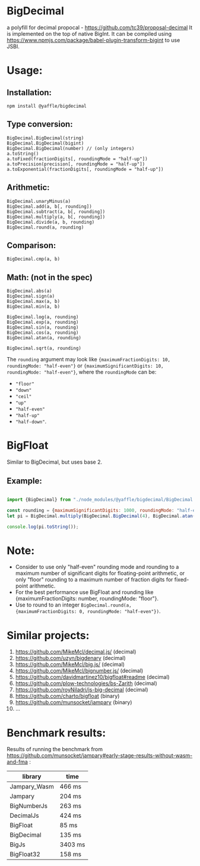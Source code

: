 # BigDecimal
a polyfill for decimal propocal - https://github.com/tc39/proposal-decimal
It is implemented on the top of native BigInt.
It can be compiled using https://www.npmjs.com/package/babel-plugin-transform-bigint to use JSBI.

# Usage:

## Installation:
`npm install @yaffle/bigdecimal`

## Type conversion:

    BigDecimal.BigDecimal(string)
    BigDecimal.BigDecimal(bigint)
    BigDecimal.BigDecimal(number) // (only integers)
    a.toString()
    a.toFixed(fractionDigits[, roundingMode = "half-up"])
    a.toPrecision(precision[, roundingMode = "half-up"])
    a.toExponential(fractionDigits[, roundingMode = "half-up"])


## Arithmetic:

    BigDecimal.unaryMinus(a)
    BigDecimal.add(a, b[, rounding])
    BigDecimal.subtract(a, b[, rounding])
    BigDecimal.multiply(a, b[, rounding])
    BigDecimal.divide(a, b, rounding)
    BigDecimal.round(a, rounding)

## Comparison:

    BigDecimal.cmp(a, b)

## Math: (not in the spec)

    BigDecimal.abs(a)
    BigDecimal.sign(a)
    BigDecimal.max(a, b)
    BigDecimal.min(a, b)

    BigDecimal.log(a, rounding)
    BigDecimal.exp(a, rounding)
    BigDecimal.sin(a, rounding)
    BigDecimal.cos(a, rounding)
    BigDecimal.atan(a, rounding)

    BigDecimal.sqrt(a, rounding)

The `rounding` argument may look like `{maximumFractionDigits: 10, roundingMode: "half-even"}` or `{maximumSignificantDigits: 10, roundingMode: "half-even"}`,
where the `roundingMode` can be:
 * `"floor"`
 * `"down"`
 * `"ceil"`
 * `"up"`
 * `"half-even"`
 * `"half-up"`
 * `"half-down"`.

# BigFloat
Similar to BigDecimal, but uses base 2.

## Example:
```javascript

import {BigDecimal} from "./node_modules/@yaffle/bigdecimal/BigDecimal.js";

const rounding = {maximumSignificantDigits: 1000, roundingMode: "half-even"};
let pi = BigDecimal.multiply(BigDecimal.BigDecimal(4), BigDecimal.atan(BigDecimal.BigDecimal(1), rounding));

console.log(pi.toString());

```

# Note:
* Consider to use only "half-even" rounding mode and rounding to a maximum number of significant digits for floating-point arithmetic,
  or only "floor" rounding to a maximum number of fraction digits for fixed-point arithmetic.
* For the best performance use BigFloat and rounding like {maximumFractionDigits: number, roundingMode: "floor"}.
* Use to round to an integer `BigDecimal.round(a, {maximumFractionDigits: 0, roundingMode: "half-even"})`.


# Similar projects:
1. https://github.com/MikeMcl/decimal.js/ (decimal)
2. https://github.com/uzyn/bigdenary (decimal)
3. https://github.com/MikeMcl/big.js/ (decimal)
4. https://github.com/MikeMcl/bignumber.js/ (decimal)
5. https://github.com/davidmartinez10/bigfloat#readme (decimal)
6. https://github.com/plow-technologies/bs-Zarith (decimal)
7. https://github.com/royNiladri/js-big-decimal (decimal)
8. https://github.com/charto/bigfloat (binary)
9. https://github.com/munsocket/jampary (binary)
10. ...

# Benchmark results:

Results of running the benchmark from https://github.com/munsocket/jampary#early-stage-results-without-wasm-and-fma :

| library      | time    |
|--------------|---------|
| Jampary_Wasm | 466 ms  |
| Jampary      | 204 ms  |
| BigNumberJs  | 263 ms  |
| DecimalJs    | 424 ms  |
| BigFloat     | 85 ms   |
| BigDecimal   | 135 ms  |
| BigJs        | 3403 ms |
| BigFloat32   | 158 ms  |
